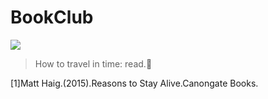 # BookClub
![](http://chuantu.biz/t6/344/1531877367x-1566688718.png)

> How to travel in time: read.:blue_book:

[1]Matt Haig.(2015).Reasons to Stay Alive.Canongate Books.

